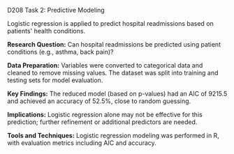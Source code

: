 D208 Task 2: Predictive Modeling

Logistic regression is applied to predict hospital readmissions based on patients' health conditions.

**Research Question:** Can hospital readmissions be predicted using patient conditions (e.g., asthma, back pain)?

**Data Preparation:** Variables were converted to categorical data and cleaned to remove missing values. The dataset was split into training and testing sets for model evaluation.

**Key Findings:** The reduced model (based on p-values) had an AIC of 9215.5 and achieved an accuracy of 52.5%, close to random guessing.

**Implications:** Logistic regression alone may not be effective for this prediction; further refinement or additional predictors are needed.

**Tools and Techniques:** Logistic regression modeling was performed in R, with evaluation metrics including AIC and accuracy.
